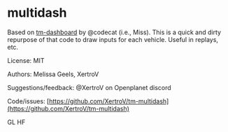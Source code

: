 # multidash

Based on [tm-dashboard](https://github.com/codecat/tm-dashboard) by @codecat (i.e., Miss).
This is a quick and dirty repurpose of that code to draw inputs for each vehicle. Useful in replays, etc.

License: MIT

Authors: Melissa Geels, XertroV

Suggestions/feedback: @XertroV on Openplanet discord

Code/issues: [https://github.com/XertroV/tm-multidash](https://github.com/XertroV/tm-multidash)

GL HF
